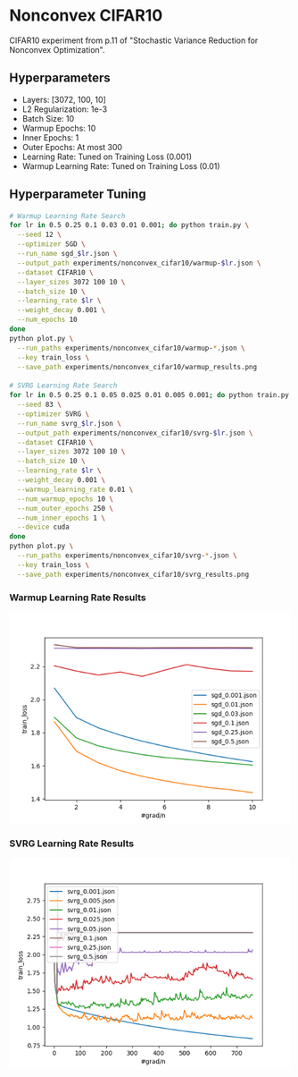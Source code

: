 # Nonconvex CIFAR10

CIFAR10 experiment from p.11 of "Stochastic Variance Reduction for Nonconvex Optimization".


## Hyperparameters

* Layers: [3072, 100, 10]
* L2 Regularization: 1e-3
* Batch Size: 10
* Warmup Epochs: 10
* Inner Epochs: 1
* Outer Epochs: At most 300
* Learning Rate: Tuned on Training Loss (0.001)
* Warmup Learning Rate: Tuned on Training Loss (0.01)


## Hyperparameter Tuning

```bash
# Warmup Learning Rate Search
for lr in 0.5 0.25 0.1 0.03 0.01 0.001; do python train.py \
  --seed 12 \
  --optimizer SGD \
  --run_name sgd_$lr.json \
  --output_path experiments/nonconvex_cifar10/warmup-$lr.json \
  --dataset CIFAR10 \
  --layer_sizes 3072 100 10 \
  --batch_size 10 \
  --learning_rate $lr \
  --weight_decay 0.001 \
  --num_epochs 10
done
python plot.py \
  --run_paths experiments/nonconvex_cifar10/warmup-*.json \
  --key train_loss \
  --save_path experiments/nonconvex_cifar10/warmup_results.png

# SVRG Learning Rate Search
for lr in 0.5 0.25 0.1 0.05 0.025 0.01 0.005 0.001; do python train.py \
  --seed 83 \
  --optimizer SVRG \
  --run_name svrg_$lr.json \
  --output_path experiments/nonconvex_cifar10/svrg-$lr.json \
  --dataset CIFAR10 \
  --layer_sizes 3072 100 10 \
  --batch_size 10 \
  --learning_rate $lr \
  --weight_decay 0.001 \
  --warmup_learning_rate 0.01 \
  --num_warmup_epochs 10 \
  --num_outer_epochs 250 \
  --num_inner_epochs 1 \
  --device cuda
done
python plot.py \
  --run_paths experiments/nonconvex_cifar10/svrg-*.json \
  --key train_loss \
  --save_path experiments/nonconvex_cifar10/svrg_results.png
```

### Warmup Learning Rate Results
![Warmup Learning Rate](warmup_results.png "Warmup Learning Rate")

### SVRG Learning Rate Results
![SVRG Learning Rate](svrg_results.png "SVRG Learning Rate")
